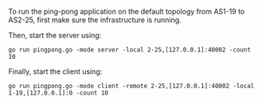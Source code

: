 To run the ping-pong application on the default topology from AS1-19 to AS2-25,
first make sure the infrastructure is running.

Then, start the server using:
```
go run pingpong.go -mode server -local 2-25,[127.0.0.1]:40002 -count 10
```

Finally, start the client using:
```
go run pingpong.go -mode client -remote 2-25,[127.0.0.1]:40002 -local 1-19,[127.0.0.1]:0 -count 10
```
